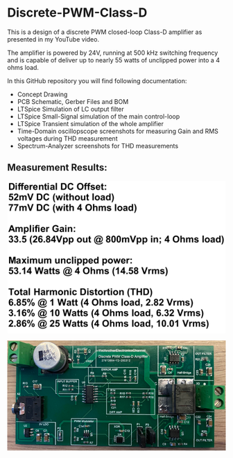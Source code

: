 # Discrete-PWM-Class-D
This is a design of a discrete PWM closed-loop Class-D amplifier as presented in my YouTube video.

The amplifier is powered by 24V, running at 500 kHz switching frequency and is capable of deliver up to nearly 55 watts of unclipped power into a 4 ohms load.

In this GitHub repository you will find following documentation:
- Concept Drawing
- PCB Schematic, Gerber Files and BOM
- LTSpice Simulation of LC output filter
- LTSpice Small-Signal simulation of the main control-loop
- LTSpice Transient simulation of the whole amplifier
- Time-Domain oscillopscope screenshots for measuring Gain and RMS voltages during THD measurement
- Spectrum-Analyzer screenshots for THD measurements


## Measurement Results:
![Measurement Results](Summary_Measurements.PNG)

![Measurement Results](PCB.jpg)
